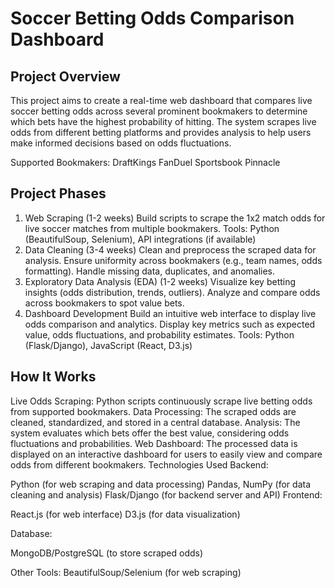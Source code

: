 # Soccer Betting Odds Comparison Dashboard
## Project Overview
This project aims to create a real-time web dashboard that compares live soccer betting odds across several prominent bookmakers to determine which bets have the highest probability of hitting. The system scrapes live odds from different betting platforms and provides analysis to help users make informed decisions based on odds fluctuations.

Supported Bookmakers:
DraftKings
FanDuel Sportsbook
Pinnacle
## Project Phases
1. Web Scraping (1-2 weeks)
Build scripts to scrape the 1x2 match odds for live soccer matches from multiple bookmakers.
Tools: Python (BeautifulSoup, Selenium), API integrations (if available)
2. Data Cleaning (3-4 weeks)
Clean and preprocess the scraped data for analysis.
Ensure uniformity across bookmakers (e.g., team names, odds formatting).
Handle missing data, duplicates, and anomalies.
3. Exploratory Data Analysis (EDA) (1-2 weeks)
Visualize key betting insights (odds distribution, trends, outliers).
Analyze and compare odds across bookmakers to spot value bets.
4. Dashboard Development
Build an intuitive web interface to display live odds comparison and analytics.
Display key metrics such as expected value, odds fluctuations, and probability estimates.
Tools: Python (Flask/Django), JavaScript (React, D3.js)
## How It Works
Live Odds Scraping: Python scripts continuously scrape live betting odds from supported bookmakers.
Data Processing: The scraped odds are cleaned, standardized, and stored in a central database.
Analysis: The system evaluates which bets offer the best value, considering odds fluctuations and probabilities.
Web Dashboard: The processed data is displayed on an interactive dashboard for users to easily view and compare odds from different bookmakers.
Technologies Used
Backend:

Python (for web scraping and data processing)
Pandas, NumPy (for data cleaning and analysis)
Flask/Django (for backend server and API)
Frontend:

React.js (for web interface)
D3.js (for data visualization)

Database:

MongoDB/PostgreSQL (to store scraped odds)

Other Tools:
BeautifulSoup/Selenium (for web scraping)
